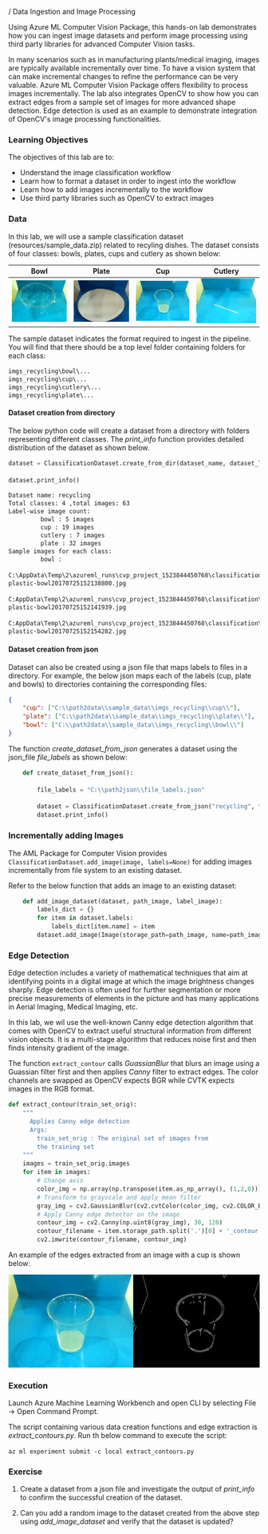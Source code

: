 / Data Ingestion and Image Processing

Using Azure ML Computer Vision Package, this hands-on lab demonstrates how you can ingest image datasets and perform image processing using third party libraries for advanced Computer Vision tasks. 

In many scenarios such as in manufacturing plants/medical imaging, images are typically available incrementally over time. To have a vision system that can make incremental changes to refine the performance can be very valuable. Azure ML Computer Vision Package offers flexibility to process images incrementally. The lab also integrates OpenCV to show how you can extract edges from a sample set of images for more advanced shape detection. Edge detection is used as an example to demonstrate integration of OpenCV's image processing functionalities.

### Learning Objectives ###

The objectives of this lab are to:
- Understand the image classification workflow
- Learn how to format a dataset in order to ingest into the workflow
- Learn how to add images incrementally to the workflow
- Use third party libraries such as OpenCV to extract images

### Data

In this lab, we will use a sample classification dataset (resources/sample_data.zip) related to recyling dishes. The dataset consists of four classes: bowls, plates, cups and cutlery as shown below: 

| Bowl |Plate|Cup|Cutlery| 
|------|------|------|-----|
|![bowl](images/bowl.jpg)|![plate](images\plate.jpg)|![cup](images\cup.jpg)|![bowl](images\cutlery.jpg)

The sample dataset indicates the format required to ingest in the pipeline. You will find that there should be a top level folder containing folders for each class:
````
imgs_recycling\bowl\...
imgs_recycling\cup\...
imgs_recycling\cutlery\...
imgs_recycling\plate\...
````

#### Dataset creation from directory

The below python code will create a dataset from a directory with folders representing different classes. The _print_info_ function provides detailed distribution of the dataset as shown below.

````python
dataset = ClassificationDataset.create_from_dir(dataset_name, dataset_location, enable_logging=enable_logging)

dataset.print_info()
`````

```
Dataset name: recycling
Total classes: 4 ,total images: 63
Label-wise image count:
         bowl : 5 images
         cup : 19 images
         cutlery : 7 images
         plate : 32 images
Sample images for each class:
         bowl :
                 C:\AppData\Temp\2\azureml_runs\cvp_project_1523844450768\classification\sample_data\imgs_recycling\bowl\msft-plastic-bowl20170725152138800.jpg
                 C:AppData\Temp\2\azureml_runs\cvp_project_1523844450768\classification\sample_data\imgs_recycling\bowl\msft-plastic-bowl20170725152141939.jpg
                 C:AppData\Temp\2\azureml_runs\cvp_project_1523844450768\classification\sample_data\imgs_recycling\bowl\msft-plastic-bowl20170725152154282.jpg
```

#### Dataset creation from json

Dataset can also be created using a json file that maps labels to files in a directory. For example, the below json maps each of the labels (cup, plate and bowls) to directories containing the corresponding files:

````json
{
    "cup": ["C:\\path2data\\sample_data\\imgs_recycling\\cup\\"],
    "plate": ["C:\\path2data\\sample_data\\imgs_recycling\\plate\\"],
    "bowl": ["C:\\path2data\\sample_data\\imgs_recycling\\bowl\\"]
}
````

The function _create_dataset_from_json_ generates a dataset using the json_file _file_labels_ as shown below:

````python
    def create_dataset_from_json():

        file_labels = "C:\\path2json\\file_labels.json"

        dataset = ClassificationDataset.create_from_json("recycling", file_labels, context=None)
        dataset.print_info()
````

### Incrementally adding Images

The AML Package for Computer Vision provides `ClassificationDataset.add_image(image, labels=None)` for adding images incrementally from file system to an existing dataset.

Refer to the below function that adds an image to an existing dataset:

````python
    def add_image_dataset(dataset, path_image, label_image):
        labels_dict = {}
        for item in dataset.labels:
            labels_dict[item.name] = item
        dataset.add_image(Image(storage_path=path_image, name=path_image.split('\\')[-1]), labels_dict[label_image])
````

### Edge Detection

Edge detection includes a variety of mathematical techniques that aim at identifying points in a digital image at which the image brightness changes sharply. Edge detection is often used for further segmentation or more precise measurements of elements in the picture and has many applications in Aerial Imaging, Medical Imaging, etc. 

In this lab, we wil use the well-known Canny edge detection algorithm that comes with OpenCV to extract useful structural information from different vision objects. It is a multi-stage algorithm that reduces noise first and then finds intensity gradient of the image.

The function `extract_contour` calls _GuassianBlur_ that blurs an image using a Guassian filter first and then applies _Canny_ filter to extract edges. The color channels are swapped as OpenCV expects BGR while CVTK expects images in the RGB format.

````python
def extract_contour(train_set_orig):
    """
      Applies Canny edge detection
      Args:
        train_set_orig : The original set of images from 
        the training set
    """
    images = train_set_orig.images
    for item in images:
        # Change axis
        color_img = np.array(np.transpose(item.as_np_array(), (1,2,0)))
        # Transform to grayscale and apply mean filter
        gray_img = cv2.GaussianBlur(cv2.cvtColor(color_img, cv2.COLOR_BGR2GRAY), (0,0), 1)
        # Apply Canny edge detector on the image
        contour_img = cv2.Canny(np.uint8(gray_img), 30, 120)
        contour_filename = item.storage_path.split('.')[0] + '_contour.jpg'
        cv2.imwrite(contour_filename, contour_img)
````

An example of the edges extracted from an image with a cup is shown below:

![edge results](images\cup_contour.jpg)

### Execution

Launch Azure Machine Learning Workbench and open CLI by selecting File -> Open Command Prompt.

The script containing various data creation functions and edge extraction is _extract_contours.py_. Run th below command to execute the script:

```az ml experiment submit -c local extract_contours.py```

### Exercise

1. Create a dataset from a json file and investigate the output of _print_info_ to confirm the successful creation of the dataset.

2. Can you add a random image to the dataset created from the above step using _add_image_dataset_ and verify that the dataset is updated?
